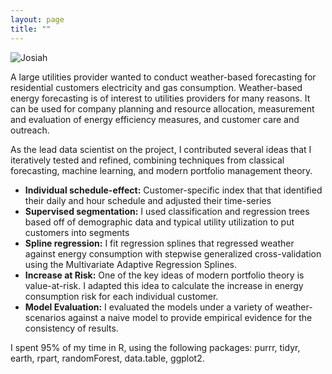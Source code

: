 ```yaml
---
layout: page
title: ""
---
```

![Josiah](../../public/electricity_big.png)

A large utilities provider wanted to conduct weather-based forecasting for residential customers electricity and gas consumption. Weather-based energy forecasting is of interest to utilities providers for many reasons. It can be used for company planning and resource allocation, measurement and evaluation of energy efficiency measures, and customer care and outreach.

As the lead data scientist on the project, I contributed several ideas that I iteratively tested and refined, combining techniques from classical forecasting, machine learning, and modern portfolio management theory.

* **Individual schedule-effect:** Customer-specific index that that identified their daily and hour schedule and adjusted their time-series
* **Supervised segmentation:** I used classification and regression trees based off of demographic data and typical utility utilization to put customers into segments
* **Spline regression:** I fit regression splines that regressed weather against energy consumption with stepwise generalized cross-validation using the Multivariate Adaptive Regression Splines.
* **Increase at Risk:** One of the key ideas of modern portfolio theory is value-at-risk. I adapted this idea to calculate the increase in energy consumption risk for each individual customer.
* **Model Evaluation:** I evaluated the models under a variety of weather-scenarios against a naive model to provide empirical evidence for the consistency of results.

I spent 95% of my time in R, using the following packages: purrr, tidyr, earth, rpart, randomForest, data.table, ggplot2.
